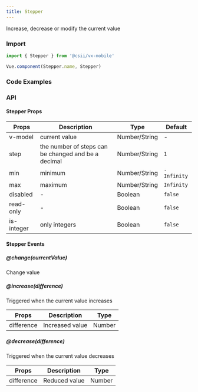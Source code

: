 ```yaml
---
title: Stepper
---
```


Increase, decrease or modify the current value

### Import

```javascript
import { Stepper } from '@csii/vx-mobile'

Vue.component(Stepper.name, Stepper)
```

### Code Examples
<!-- DEMO -->

### API

#### Stepper Props
|Props | Description | Type | Default |
|---------|------|--------|----|
|v-model | current value | Number/String |-|
|step|the number of steps can be changed and be a decimal|Number/String|`1`|
|min|minimum|Number/String|`-Infinity`|
|max|maximum|Number/String|`Infinity`|
|disabled|-| Boolean|`false`|
|read-only|-| Boolean|`false`|
|is-integer|only integers| Boolean|`false`|

#### Stepper Events

##### @change(currentValue)
Change value

##### @increase(difference)
Triggered when the current value increases

|Props | Description | Type|
|----|-----|------|
|difference|Increased value|Number|

##### @decrease(difference)
Triggered when the current value decreases

|Props | Description | Type|
|----|-----|------|
|difference|Reduced value|Number|
